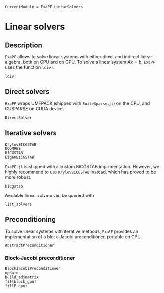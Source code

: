 ```@meta
CurrentModule = ExaPF.LinearSolvers
```

# Linear solvers

## Description
`ExaPF` allows to solve linear systems with either
direct and indirect linear algebra, both on CPU and on GPU.
To solve a linear system $Ax = b$, `ExaPF` uses the function `ldiv!`.
```@docs
ldiv!
```

## Direct solvers

`ExaPF` wraps UMFPACK (shipped with `SuiteSparse.jl`) on the CPU,
and CUSPARSE on CUDA device.

```@docs
DirectSolver
```

## Iterative solvers

```@docs
KrylovBICGSTAB
DQGMRES
BICGSTAB
EigenBICGSTAB
```

`ExaPF.jl` is shipped with a custom BICGSTAB implementation.
However, we highly recommend to use `KrylovBICGSTAB` instead,
which has proved to be more robust.
```@docs
bicgstab

```

Available linear solvers can be queried with
```@docs
list_solvers

```

## Preconditioning

To solve linear systems with iterative methods, `ExaPF`
provides an implementation of a block-Jacobi preconditioner,
portable on GPU.

```@docs
AbstractPreconditioner
```

### Block-Jacobi preconditioner

```@docs
BlockJacobiPreconditioner
update
build_adjmatrix
fillblock_gpu!
fillP_gpu!
```
